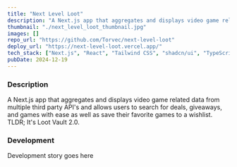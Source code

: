 ```yaml
---
title: "Next Level Loot"
description: "A Next.js app that aggregates and displays video game related data from multiple third party API's and allows users to search for deals, giveaways, and games with ease as well as save their favorite games to a wishlist. TLDR; It's Loot Vault 2.0."
thumbnail: "./next_level_loot_thumbnail.jpg"
images: []
repo_url: "https://github.com/Torvec/next-level-loot"
deploy_url: "https://next-level-loot.vercel.app/"
tech_stack: ["Next.js", "React", "Tailwind CSS", "shadcn/ui", "TypeScript"]
pubDate: 2024-12-19
---
```


### Description

A Next.js app that aggregates and displays video game related data from multiple third party API's and allows users to search for deals, giveaways, and games with ease as well as save their favorite games to a wishlist. TLDR; It's Loot Vault 2.0.

### Development

Development story goes here
